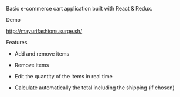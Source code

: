 Basic e-commerce cart application built with React & Redux.

Demo

http://mayurifashions.surge.sh/

Features

* Add and remove items

* Remove items

* Edit the quantity of the items in real time

* Calculate automatically the total including the shipping (if chosen)
